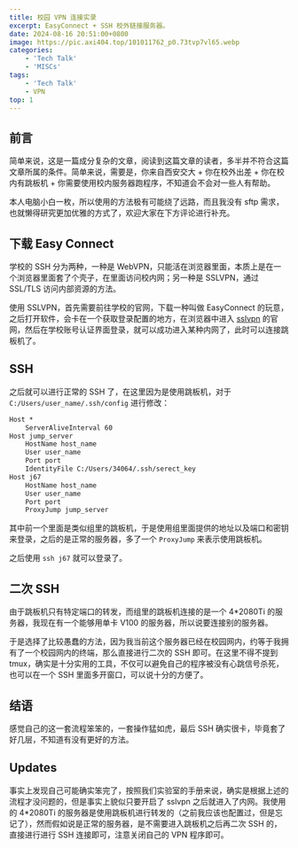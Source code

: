 ```yaml
---
title: 校园 VPN 连接实录
excerpt: EasyConnect + SSH 校外链接服务器。
date: 2024-08-16 20:51:00+0800
image: https://pic.axi404.top/101011762_p0.73tvp7vl65.webp
categories:
    - 'Tech Talk'
    - 'MISCs'
tags:
    - 'Tech Talk'
    - VPN
top: 1
---
```


## 前言

简单来说，这是一篇成分复杂的文章，阅读到这篇文章的读者，多半并不符合这篇文章所属的条件。简单来说，需要是，你来自西安交大 + 你在校外出差 + 你在校内有跳板机 + 你需要使用校内服务器跑程序，不知道会不会对一些人有帮助。

本人电脑小白一枚，所以使用的方法极有可能绕了远路，而且我没有 sftp 需求，也就懒得研究更加优雅的方式了，欢迎大家在下方评论进行补充。

## 下载 Easy Connect

学校的 SSH 分为两种，一种是 WebVPN，只能活在浏览器里面，本质上是在一个浏览器里面套了个壳子，在里面访问校内网；另一种是 SSLVPN，通过 SSL/TLS 访问内部资源的方法。

使用 SSLVPN，首先需要前往学校的官网，下载一种叫做 EasyConnect 的玩意，之后打开软件，会卡在一个获取登录配置的地方，在浏览器中进入 [sslvpn](https://sslvpn.xjtu.edu.cn) 的官网，然后在学校账号认证界面登录，就可以成功进入某种内网了，此时可以连接跳板机了。

## SSH

之后就可以进行正常的 SSH 了，在这里因为是使用跳板机，对于 `C:/Users/user_name/.ssh/config` 进行修改：

```txt
Host *
    ServerAliveInterval 60
Host jump_server
    HostName host_name
    User user_name
    Port port
    IdentityFile C:/Users/34064/.ssh/serect_key
Host j67
    HostName host_name
    User user_name
    Port port
    ProxyJump jump_server
```

其中前一个里面是类似组里的跳板机，于是使用组里面提供的地址以及端口和密钥来登录，之后的是正常的服务器，多了一个 `ProxyJump` 来表示使用跳板机。

之后使用 `ssh j67` 就可以登录了。

## 二次 SSH

由于跳板机只有特定端口的转发，而组里的跳板机连接的是一个 4*2080Ti 的服务器，我现在有一个能够用单卡 V100 的服务器，所以说要连接别的服务器。

于是选择了比较愚蠢的方法，因为我当前这个服务器已经在校园网内，约等于我拥有了一个校园网内的终端，那么直接进行二次的 SSH 即可。在这里不得不提到 tmux，确实是十分实用的工具，不仅可以避免自己的程序被没有心跳信号杀死，也可以在一个 SSH 里面多开窗口，可以说十分的方便了。

## 结语

感觉自己的这一套流程笨笨的，一套操作猛如虎，最后 SSH 确实很卡，毕竟套了好几层，不知道有没有更好的方法。

## Updates

事实上发现自己可能确实笨完了，按照我们实验室的手册来说，确实是根据上述的流程才没问题的，但是事实上貌似只要开启了 sslvpn 之后就进入了内网。我使用的 4*2080Ti 的服务器是使用跳板机进行转发的（之前我应该也配置过，但是忘记了），然而假如说是正常的服务器，是不需要进入跳板机之后再二次 SSH 的，直接进行进行 SSH 连接即可，注意关闭自己的 VPN 程序即可。